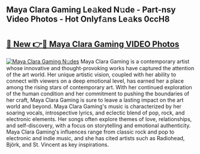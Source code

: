 ## Maya Clara Gaming Le𝚊ked N𝚞de - Part-nsy Video Photos - Hot Onlyf𝚊ns Le𝚊ks 0ccH8

# <h2><a href="http://ab23324.deff.icu/?id=Maya+Clara+Gaming">🔗 New 👉🔴 Maya Clara Gaming VIDEO Photos</a></h2>

[![Maya Clara Gaming N𝚞des](https://i.imgur.com/rIISA9y.gif)](http://ab23324.deff.icu/?id=Maya+Clara+Gaming)
Maya Clara Gaming is a contemporary artist whose innovative and thought-provoking works have captured the attention of the art world. Her unique artistic vision, coupled with her ability to connect with viewers on a deep emotional level, has earned her a place among the rising stars of contemporary art. With her continued exploration of the human condition and her commitment to pushing the boundaries of her craft, Maya Clara Gaming is sure to leave a lasting impact on the art world and beyond. Maya Clara Gaming's music is characterized by her soaring vocals, introspective lyrics, and eclectic blend of pop, rock, and electronic elements. Her songs often explore themes of love, relationships, and self-discovery, with a focus on storytelling and emotional authenticity. Maya Clara Gaming's influences range from classic rock and pop to electronic and indie music, and she has cited artists such as Radiohead, Björk, and St. Vincent as key inspirations.

